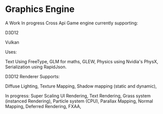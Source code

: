 # Graphics Engine

A Work In progress Cross Api Game engine currently supporting:

D3D12

Vulkan

Uses:

Text Using FreeType, 
GLM for maths, 
GLEW, 
Physics using Nvidia's PhysX,
Serialization using RapidJson. 

D3D12 Renderer Supports:

Diffuse Lighting, 
Texture Mapping, 
Shadow mapping (static and dynamic),



In progress:
Super Scaling
UI Rendering, 
Text Rendering, 
Grass system (instanced Rendering), 
Particle system (CPU), 
Parallax Mapping, 
Normal Mapping,
Deferred Rendering, 
FXAA,

